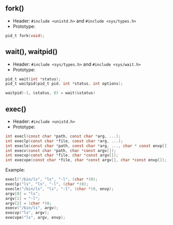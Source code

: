 ## fork()
- Header: `#include <unistd.h>` and `#include <sys/types.h>`
- Prototype: 
```c
pid_t fork(void);
```
## wait(), waitpid()
- Header: `#include <sys/types.h>` and `#include <sys/wait.h>`
- Prototype: 
```c
pid_t wait(int *status); 
pid_t waitpid(pid_t pid, int *status, int options);
```

```c
waitpid(-1, &status, 0) = wait(&status)
```
## exec()
- Header: `#include <unistd.h>`
- Prototype: 
```c
int execl(const char *path, const char *arg, ...);
int execlp(const char *file, const char *arg, ...);
int execle(const char *path, const char *arg, ..., char * const envp[]);
int execv(const char *path, char *const argv[]);
int execvp(const char *file, char *const argv[]);
int execvpe(const char *file, char *const argv[], char *const envp[]);
```
Example:
```c
execl("/bin/ls", "ls", "-l", (char *)0);
execlp("ls", "ls", "-l", (char *)0);
execle("/bin/ls", "ls", "-l", (char *)0, envp);
argv[0] = "ls";
argv[1] = "-l";
argv[2] = (char *)0;
execv("/bin/ls", argv);
execvp("ls", argv);
execvpe("ls", argv, envp);
```
